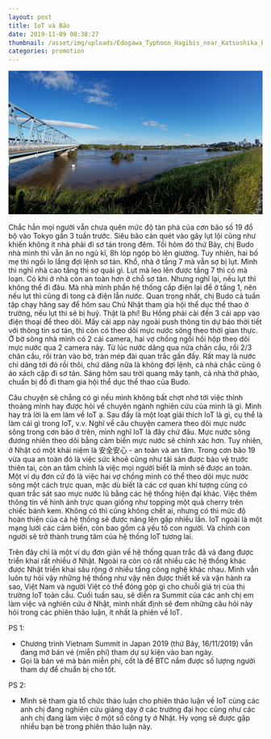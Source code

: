 ```yaml
---
layout: post
title: IoT và Bão
date: 2019-11-09 00:38:27
thumbnail: /asset/img/uploads/Edogawa_Typhoon_Hagibis_near_Katsushika_bridge.jpg
categories: promotion
---
```

![](/asset/img/uploads/Edogawa_Typhoon_Hagibis_near_Katsushika_bridge.jpg)

Chắc hẳn mọi người vẫn chưa quên mức độ tàn phá của cơn bão số 19 đổ bộ vào Tokyo gần 3 tuần trước. Siêu bão càn quét vào gây lụt lội cũng như khiến không ít nhà phải đi sơ tán trong đêm. Tối hôm đó thứ Bảy, chị Budo nhà mình thì vẫn ăn no ngủ kĩ, 8h lóp ngóp bò lên giường. Tuy nhiên, hai bố mẹ thì ngồi lo lắng đợi lệnh sơ tán. Khổ, nhà ở tầng 7 mà vẫn sợ bị lụt. Mình thì nghĩ nhà cao tầng thì sợ quái gì. Lụt mà leo lên được tầng 7 thì có mà loạn. Có khi ở nhà còn an toàn hơn ở chỗ sơ tán. Nhưng nghĩ lại, nếu lụt thì không thể đi đâu. Mà nhà mình phần hệ thống cấp điện lại để ở tầng 1, nên nếu lụt thì cũng đi tong cả điện lẫn nước. Quan trọng nhất, chị Budo cả tuần tập chạy hăng say để hôm sau Chủ Nhật tham gia hội thể dục thể thao ở trường, nếu lụt thì sẽ bị huỷ. Thật là phí! Bu Hồng phải cài đến 3 cái app vào điện thoại để theo dõi. Mấy cái app này ngoài push thông tin dự báo thời tiết với thông tin sơ tán, thì còn có theo dõi mực nước sông theo thời gian thực. Ở bờ sông nhà mình có 2 cái camera, hai vợ chồng ngồi hồi hộp theo dõi mực nước qua 2 camera này. Từ lúc nước dâng qua nửa chân cầu, rồi 2/3 chân cầu, rồi tràn vào bờ, tràn mép đài quan trắc gần đấy. Rất may là nước chỉ dâng tới đó rồi thôi, chứ dâng nữa là không đợi lệnh, cả nhà chắc cũng ô áo xách cặp đi sơ tán. Sáng hôm sau trời quang mây tạnh, cả nhà thở phào, chuẩn bị đồ đi tham gia hội thể dục thể thao của Budo.

Câu chuyện sẽ chẳng có gì nếu mình không bất chợt nhớ tới việc thỉnh thoảng mình hay được hỏi về chuyên ngành nghiên cứu của mình là gì. Mình hay trả lời là em làm về IoT ạ. Sau đấy là một loạt giải thích IoT là gì, cụ thể là làm cái gì trong IoT, v.v. Nghĩ về câu chuyện camera theo dõi mực nước sông trong cơn bão ở trên, mình nghĩ IoT là đây chứ đâu. Mực nước sông đương nhiên theo dõi bằng cảm biến mực nước sẽ chính xác hơn. Tuy nhiên, ở Nhật có một khái niệm là 安全安心 - an toàn và an tâm. Trong cơn bão 19 vừa qua an toàn đó là việc sức khoẻ cũng như tài sản được bảo vệ trước thiên tai, còn an tâm chính là việc mọi người biết là mình sẽ được an toàn. Một ví dụ đơn cử đó là việc hai vợ chồng mình có thể theo dõi mực nước sông một cách trực quan, mặc dù biết là các cơ quan khí tượng cũng có quan trắc sát sao mực nước lũ bằng các hệ thống hiện đại khác. Việc thêm thông tin về hình ảnh trực quan giống như topping một quả cherry trên chiếc bánh kem. Không có thì cũng không chết ai, nhưng có thì mức độ hoàn thiện của cả hệ thống sẽ được nâng lên gấp nhiều lần. IoT ngoài là một mạng lưới các cảm biến, còn bao gồm cả yếu tố con người. Và chính con người sẽ trở thành trung tâm của hệ thống IoT tương lai.

Trên đây chỉ là một ví dụ đơn giản về hệ thống quan trắc đã và đang được triển khai rất nhiều ở Nhật. Ngoài ra còn có rất nhiều các hệ thống khác được Nhật triển khai sâu rộng ở nhiều tầng công nghệ khác nhau. Mình vẫn luôn tự hỏi vậy những hệ thống như vậy nên được thiết kế và vận hành ra sao, Việt Nam và người Việt có thể đóng góp gì cho chuỗi giá trị của thị trường IoT toàn cầu. Cuối tuần sau, sẽ diễn ra Summit của các anh chị em làm việc và nghiên cứu ở Nhật, mình nhất định sẽ đem những câu hỏi này hỏi trong các phiên thảo luận, ít nhất là phiên về IoT.

PS 1:

* Chương trình Vietnam Summit in Japan 2019 (thứ Bảy, 16/11/2019) vẫn đang mở bán vé (miễn phí) tham dự sự kiện vào ban ngày.
* Gọi là bán vé mà bán miễn phí, cốt là để BTC nắm được số lượng người tham dự để chuẩn bị cho tốt.

PS 2:

* Mình sẽ tham gia tổ chức thảo luận cho phiên thảo luận về IoT cùng các anh chị đang nghiên cứu giảng dạy ở các trường đại học cũng như các anh chị đang làm việc ở một số công ty ở Nhật. Hy vọng sẽ được gặp nhiều bạn bè trong phiên thảo luận này.